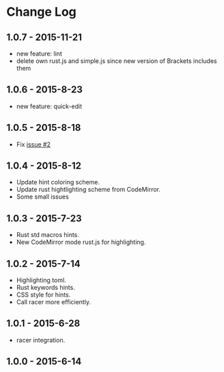 # Change Log

## 1.0.7 - 2015-11-21
 - new feature: lint
 - delete own rust.js and simple.js since new version of Brackets includes them

## 1.0.6 - 2015-8-23
 - new feature: quick-edit

## 1.0.5 - 2015-8-18
 - Fix [issue #2](https://github.com/rrandom/Brackets-Rust-IDE/issues/2)

## 1.0.4 - 2015-8-12
 - Update hint coloring scheme.
 - Update rust hightlighting scheme from CodeMirror.
 - Some small issues

## 1.0.3 - 2015-7-23
 - Rust std macros hints.
 - New CodeMirror mode rust.js for highlighting.

## 1.0.2 - 2015-7-14
- Highlighting toml.
- Rust keywords hints.
- CSS style for hints.
- Call racer more efficiently.

## 1.0.1 - 2015-6-28
- racer integration.

## 1.0.0 - 2015-6-14

